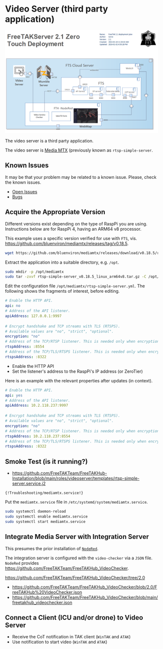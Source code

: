 
# Video Server (third party application)

![image](../Installation/images/zero-touch-deply-default.png)

The video server is a third party application.

The video server is [Media MTX](https://github.com/bluenviron/mediamtx) (previously known as `rtsp-simple-server`.

## Known Issues

It may be that your problem may be related to a known issue.
Please, check the known issues.

* [Open Issues](https://github.com/FreeTAKTeam/FreeTAKHub_VideoChecker/issues)
* [Bugs](https://github.com/FreeTAKTeam/FreeTAKHub_VideoChecker/labels/bug)


## Acquire the Appropriate Version

Different versions exist depending on the type of RaspPi you are using.
Instructions below are for RaspPi 4, having an ARM64 v8 processor.

This example uses a specific version verified for use with `FTS`,
vis. <https://github.com/bluenviron/mediamtx/releases/tag/v0.18.5>.

```bash
wget https://github.com/bluenviron/mediamtx/releases/download/v0.18.5/rtsp-simple-server_v0.18.5_linux_arm64v8.tar.gz
```

Extract the application into a suitable directory, e.g. `/opt`.
```bash
sudo mkdir -p /opt/mediamtx
sudo tar -zxvf rtsp-simple-server_v0.18.5_linux_arm64v8.tar.gz -C /opt/mediamtx/
```

Edit the configuration file `/opt/mediamtx/rtsp-simple-server.yml`.
The following shows the fragments of interest, before editing.
```yaml
# Enable the HTTP API.
api: no
# Address of the API listener.
apiAddress: 127.0.0.1:9997

# Encrypt handshake and TCP streams with TLS (RTSPS).
# Available values are "no", "strict", "optional".
encryption: "no"
# Address of the TCP/RTSP listener. This is needed only when encryption is "no" or "optional".
rtspAddress: :8554
# Address of the TCP/TLS/RTSPS listener. This is needed only when encryption is "strict" or "optional".
rtspsAddress: :8322
```
* Enable the HTTP API
* Set the listener's address to the RaspPi's IP address (or ZeroTier)

Here is an example with the relevant properties after updates (in context).
```yaml
# Enable the HTTP API.
api: yes
# Address of the API listener.
apiAddress: 10.2.118.237:9997

# Encrypt handshake and TCP streams with TLS (RTSPS).
# Available values are "no", "strict", "optional".
encryption: "no"
# Address of the TCP/RTSP listener. This is needed only when encryption is "no" or "optional".
rtspAddress: 10.2.118.237:8554
# Address of the TCP/TLS/RTSPS listener. This is needed only when encryption is "strict" or "optional".
rtspsAddress: :8322
```

## Smoke Test (is it running?)

* https://github.com/FreeTAKTeam/FreeTAKHub-Installation/blob/main/roles/videoserver/templates/rtsp-simple-server.service.j2

```text
{!Troubleshooting/mediamtx.service!}
```

Put the `mediamtx.service` file in `/etc/systemd/system/mediamtx.service`.
```bash
sudo systemctl daemon-reload
sudo systemctl enable mediamtx.service
sudo systemctl start mediamtx.service
```

## Integrate Media Server with Integration Server

This presumes the prior installation of [`NodeRed`](fts-hub-server.md).

The integration server is configured with the `video-checker` via a `JSON` file.
`NodeRed` provides <https://github.com/FreeTAKTeam/FreeTAKHub_VideoChecker>.

<https://github.com/FreeTAKTeam/FreeTAKHub_VideoChecker/tree/2.0>

* <https://github.com/FreeTAKTeam/FreeTAKHub_VideoChecker/blob/2.0/FreeTAKHub%20VideoChecker.json>
* <https://github.com/FreeTAKTeam/FreeTAKHub_VideoChecker/blob/main/freetakhub_videochecker.json>

## Connect a Client (ICU and/or drone) to Video Server

* Receive the CoT notification in TAK client (`WinTAK` and `ATAK`)
* Use notification to start video (`WinTAK` and `ATAK`)


